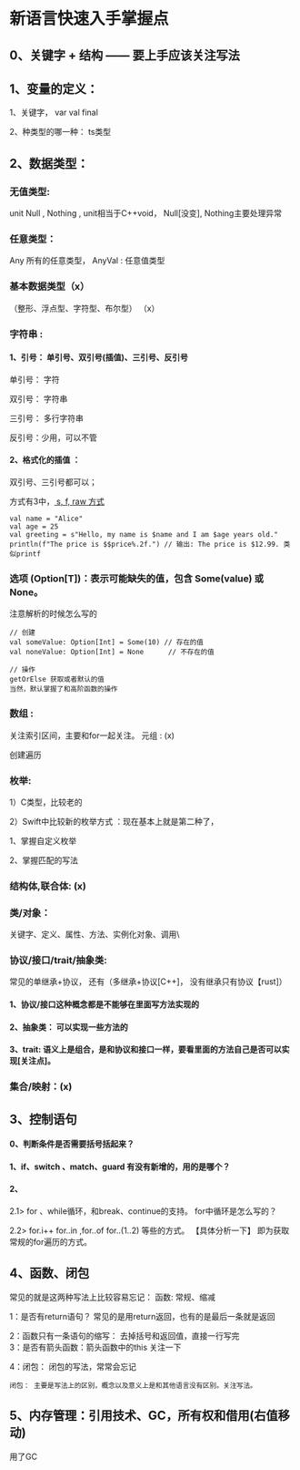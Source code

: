 # 新语言快速入手掌握点

## 0、关键字 + 结构  —— 要上手应该关注写法



## 1、变量的定义：

1、关键字， var val final

2、种类型的哪一种： ts类型



## 2、数据类型：&#x20;

### **无值类型**:

unit Null , Nothing , unit相当于C++void， Null\[没变], Nothing主要处理异常

### **任意类型**：

&#x20;Any 所有的任意类型， AnyVal : 任意值类型

### **基本数据类型**（x）&#x20;

（整形、浮点型、字符型、布尔型） （x）&#x20;

### **字符串** :&#x20;

#### 1、引号： 单引号、双引号(插值)、三引号、反引号

&#x20; 单引号： 字符

&#x20;双引号： 字符串

三引号： 多行字符串

反引号：少用，可以不管

#### 2、格式化的插值 ：&#x20;

双引号、三引号都可以；

方式有3中，[ s, f, raw 方式 ](ji-ben-nei-rong/bian-liang-lei-xing/zi-fu-chuan/yin-hao/cha-zhi.md)

```
val name = "Alice"
val age = 25
val greeting = s"Hello, my name is $name and I am $age years old."
println(f"The price is $$price%.2f.") // 输出: The price is $12.99. 类似printf

```



### 选项 (Option\[T])：表示可能缺失的值，包含 Some(value) 或 None。

&#x20;注意解析的时候怎么写的

```
// 创建
val someValue: Option[Int] = Some(10) // 存在的值
val noneValue: Option[Int] = None      // 不存在的值

// 操作
getOrElse 获取或者默认的值
当然，默认掌握了和高阶函数的操作
```

### 数组 :&#x20;

关注索引区间，主要和for一起关注。 元组 : (x)

创建遍历



### 枚举:&#x20;

1）C类型，比较老的&#x20;

2）Swift中比较新的枚举方式 ：现在基本上就是第二种了，

&#x20;1、掌握自定义枚举&#x20;

2、掌握匹配的写法&#x20;



### 结构体,联合体: (x)

### &#x20;类/对象：

关键字、定义、属性、方法、实例化对象、调用\


### 协议/接口/trait/抽象类:

&#x20;常见的单继承+协议， 还有（多继承+协议\[C++]， 没有继承只有协议【rust]）

#### &#x20;1、协议/接口这种概念都是不能够在里面写方法实现的&#x20;

#### 2、抽象类： 可以实现一些方法的&#x20;

#### 3、trait: 语义上是组合，是和协议和接口一样，要看里面的方法自己是否可以实现\[关注点]。



### 集合/映射：(x)



## 3、控制语句&#x20;

#### 0、判断条件是否需要括号括起来？

#### 1、if、switch 、match、guard 有没有新增的，用的是哪个？

#### 2、

2.1> for 、while循环，和break、continue的支持。 for中循环是怎么写的？

&#x20;2.2> for.i++ for..in ,for..of for..(1..2) 等些的方式。 【具体分析一下】 即为获取常规的for遍历的方式。&#x20;



## 4、函数、闭包&#x20;

&#x20;常见的就是这两种写法上比较容易忘记： 函数: 常规、缩减

&#x20;1：是否有return语句？ 常见的是用return返回，也有的是最后一条就是返回

&#x20;2：函数只有一条语句的缩写： 去掉括号和返回值，直接一行写完\
&#x20;3：是否有箭头函数：箭头函数中的this 关注一下

&#x20;4：闭包： 闭包的写法，常常会忘记

```
闭包： 主要是写法上的区别，概念以及意义上是和其他语言没有区别。关注写法。
```



## 5、内存管理：引用技术、GC，所有权和借用(右值移动)

用了GC
